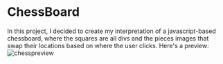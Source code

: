 # ChessBoard
In this project, I decided to create my interpretation of a javascript-based chessboard, where the squares are all divs and the pieces images that swap their locations based on where the user clicks. Here's a preview:
![chesspreview](https://user-images.githubusercontent.com/69629823/106000808-330c7400-60ea-11eb-8dd0-3dda3336a356.gif)
